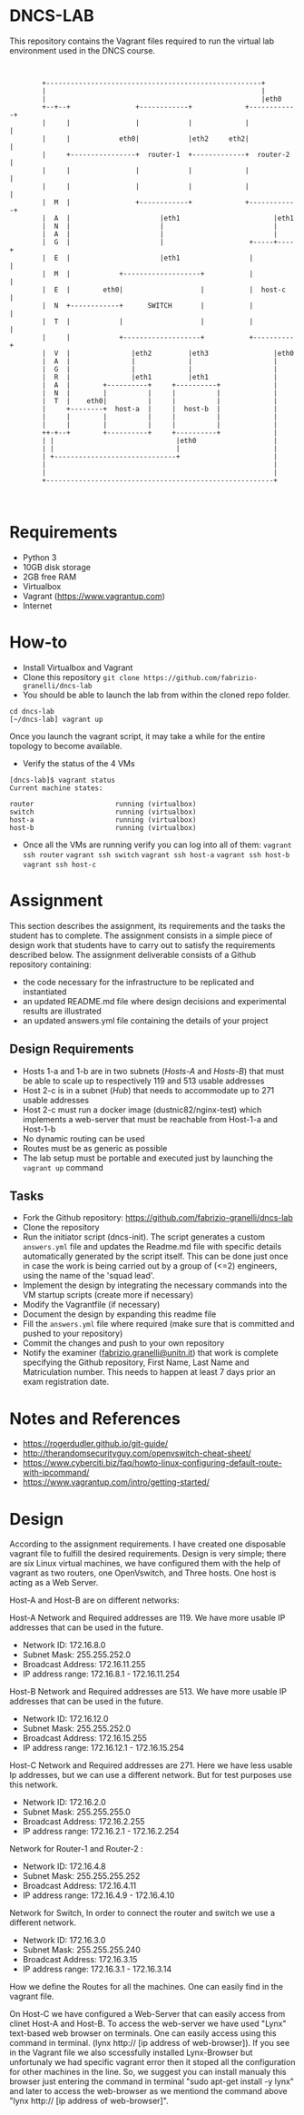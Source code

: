 # DNCS-LAB

This repository contains the Vagrant files required to run the virtual lab environment used in the DNCS course.
```


        +-----------------------------------------------------+
        |                                                     |
        |                                                     |eth0
        +--+--+                +------------+             +------------+
        |     |                |            |             |            |
        |     |            eth0|            |eth2     eth2|            |
        |     +----------------+  router-1  +-------------+  router-2  |
        |     |                |            |             |            |
        |     |                |            |             |            |
        |  M  |                +------------+             +------------+
        |  A  |                      |eth1                       |eth1
        |  N  |                      |                           |
        |  A  |                      |                           |
        |  G  |                      |                     +-----+----+
        |  E  |                      |eth1                 |          |
        |  M  |            +-------------------+           |          |
        |  E  |        eth0|                   |           |  host-c  |
        |  N  +------------+      SWITCH       |           |          |
        |  T  |            |                   |           |          |
        |     |            +-------------------+           +----------+
        |  V  |               |eth2         |eth3                |eth0
        |  A  |               |             |                    |
        |  G  |               |             |                    |
        |  R  |               |eth1         |eth1                |
        |  A  |        +----------+     +----------+             |
        |  N  |        |          |     |          |             |
        |  T  |    eth0|          |     |          |             |
        |     +--------+  host-a  |     |  host-b  |             |
        |     |        |          |     |          |             |
        |     |        |          |     |          |             |
        ++-+--+        +----------+     +----------+             |
        | |                              |eth0                   |
        | |                              |                       |
        | +------------------------------+                       |
        |                                                        |
        |                                                        |
        +--------------------------------------------------------+



```

# Requirements
 - Python 3
 - 10GB disk storage
 - 2GB free RAM
 - Virtualbox
 - Vagrant (https://www.vagrantup.com)
 - Internet

# How-to
 - Install Virtualbox and Vagrant
 - Clone this repository
`git clone https://github.com/fabrizio-granelli/dncs-lab`
 - You should be able to launch the lab from within the cloned repo folder.
```
cd dncs-lab
[~/dncs-lab] vagrant up
```
Once you launch the vagrant script, it may take a while for the entire topology to become available.
 - Verify the status of the 4 VMs
 ```
 [dncs-lab]$ vagrant status                                                                                                                                                                
Current machine states:

router                    running (virtualbox)
switch                    running (virtualbox)
host-a                    running (virtualbox)
host-b                    running (virtualbox)
```
- Once all the VMs are running verify you can log into all of them:
`vagrant ssh router`
`vagrant ssh switch`
`vagrant ssh host-a`
`vagrant ssh host-b`
`vagrant ssh host-c`

# Assignment
This section describes the assignment, its requirements and the tasks the student has to complete.
The assignment consists in a simple piece of design work that students have to carry out to satisfy the requirements described below.
The assignment deliverable consists of a Github repository containing:
- the code necessary for the infrastructure to be replicated and instantiated
- an updated README.md file where design decisions and experimental results are illustrated
- an updated answers.yml file containing the details of your project

## Design Requirements
- Hosts 1-a and 1-b are in two subnets (*Hosts-A* and *Hosts-B*) that must be able to scale up to respectively 119 and 513 usable addresses
- Host 2-c is in a subnet (*Hub*) that needs to accommodate up to 271 usable addresses
- Host 2-c must run a docker image (dustnic82/nginx-test) which implements a web-server that must be reachable from Host-1-a and Host-1-b
- No dynamic routing can be used
- Routes must be as generic as possible
- The lab setup must be portable and executed just by launching the `vagrant up` command

## Tasks
- Fork the Github repository: https://github.com/fabrizio-granelli/dncs-lab
- Clone the repository
- Run the initiator script (dncs-init). The script generates a custom `answers.yml` file and updates the Readme.md file with specific details automatically generated by the script itself.
  This can be done just once in case the work is being carried out by a group of (<=2) engineers, using the name of the 'squad lead'. 
- Implement the design by integrating the necessary commands into the VM startup scripts (create more if necessary)
- Modify the Vagrantfile (if necessary)
- Document the design by expanding this readme file
- Fill the `answers.yml` file where required (make sure that is committed and pushed to your repository)
- Commit the changes and push to your own repository
- Notify the examiner (fabrizio.granelli@unitn.it) that work is complete specifying the Github repository, First Name, Last Name and Matriculation number. This needs to happen at least 7 days prior an exam registration date.

# Notes and References
- https://rogerdudler.github.io/git-guide/
- http://therandomsecurityguy.com/openvswitch-cheat-sheet/
- https://www.cyberciti.biz/faq/howto-linux-configuring-default-route-with-ipcommand/
- https://www.vagrantup.com/intro/getting-started/


# Design
According to the assignment requirements. I have created one disposable vagrant file to fulfill the desired requirements. Design is very simple; there are six Linux virtual machines, we have configured them with the help of vagrant as two routers, one OpenVswitch, and Three hosts. One host is acting as a Web Server. 

Host-A and Host-B are on different networks:

Host-A Network and Required addresses are 119. We have more usable IP addresses that can be used in the future.

- Network ID: 172.16.8.0
- Subnet Mask: 255.255.252.0
- Broadcast Address: 172.16.11.255
- IP address range: 172.16.8.1 - 172.16.11.254

Host-B Network and Required addresses are 513. We have more usable IP addresses that can be used in the future.

- Network ID: 172.16.12.0
- Subnet Mask: 255.255.252.0
- Broadcast Address: 172.16.15.255
- IP address range: 172.16.12.1 - 172.16.15.254

Host-C Network and Required addresses are 271. Here we have less usable Ip addresses, but we can use a different network. But for test purposes use this network.

- Network ID: 172.16.2.0
- Subnet Mask: 255.255.255.0
- Broadcast Address: 172.16.2.255
- IP address range: 172.16.2.1 - 172.16.2.254



Network for Router-1 and Router-2 :

- Network ID: 172.16.4.8
- Subnet Mask: 255.255.255.252
- Broadcast Address: 172.16.4.11
- IP address range: 172.16.4.9 - 172.16.4.10


Network for Switch, In order to connect the router and switch we use a different network.
 
- Network ID: 172.16.3.0
- Subnet Mask: 255.255.255.240
- Broadcast Address: 172.16.3.15
- IP address range: 172.16.3.1 - 172.16.3.14

How we define the Routes for all the machines. One can easily find in the vagrant file.

On Host-C we have configured a Web-Server that can easily access from clinet Host-A and Host-B. To access the web-server we have used "Lynx" text-based web browser on terminals.
One can easily access using this command in terminal. (lynx http:// [ip address of web-browser]).
If you see in the Vagrant file we also sccessfully installed Lynx-Browser but unfortunaly we had specific vagrant error then it stoped all the configuration for other machines in the line. So, we suggest you can install manualy this browser just entering the command in terminal "sudo apt-get install -y lynx" and later to access the web-browser as we mentiond the command above "lynx http:// [ip address of web-browser]".
